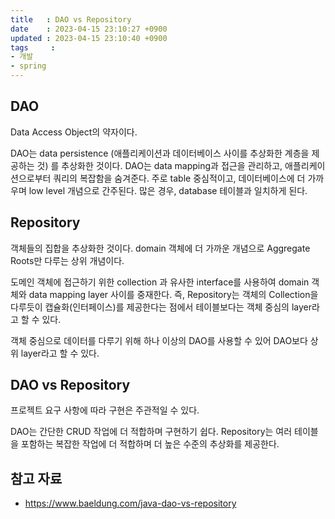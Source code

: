 ```yaml
---
title   : DAO vs Repository
date    : 2023-04-15 23:10:27 +0900
updated : 2023-04-15 23:10:40 +0900
tags     : 
- 개발
- spring
---
```


## DAO

Data Access Object의 약자이다. 

DAO는 data persistence (애플리케이션과 데이터베이스 사이를 추상화한 계층을 제공하는 것) 를 추상화한 것이다.
DAO는 data mapping과 접근을 관리하고, 애플리케이션으로부터 쿼리의 복잡함을 숨겨준다.
주로 table 중심적이고, 데이터베이스에 더 가까우며 low level 개념으로 간주된다.
많은 경우, database 테이블과 일치하게 된다.

## Repository

객체들의 집합을 추상화한 것이다. 
domain 객체에 더 가까운 개념으로 Aggregate Roots만 다루는 상위 개념이다.

도메인 객체에 접근하기 위한 collection 과 유사한 interface를 사용하여 domain 객체와 
data mapping layer 사이를 중재한다. 
즉, Repository는 객체의 Collection을 다루듯이 캡슐화(인터페이스)를 제공한다는 점에서 테이블보다는 객체 중심의 layer라고 할 수 있다.

객체 중심으로 데이터를 다루기 위해 하나 이상의 DAO를 사용할 수 있어 DAO보다 상위 layer라고 할 수 있다.

## DAO vs Repository

프로젝트 요구 사항에 따라 구현은 주관적일 수 있다.

DAO는 간단한 CRUD 작업에 더 적합하며 구현하기 쉽다.
Repository는 여러 테이블을 포함하는 복잡한 작업에 더 적합하며 더 높은 수준의 추상화를 제공한다.

## 참고 자료

- https://www.baeldung.com/java-dao-vs-repository